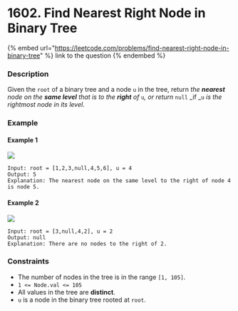 # 1602. Find Nearest Right Node in Binary Tree

{% embed url="https://leetcode.com/problems/find-nearest-right-node-in-binary-tree" %}
link to the question
{% endembed %}

### **Description**

Given the `root` of a binary tree and a node `u` in the tree, return _the **nearest** node on the **same level** that is to the **right** of_ `u`_, or return_ `null` _if _`u` _is the rightmost node in its level_.

### **Example**

#### **Example 1**

![](https://assets.leetcode.com/uploads/2020/09/24/p3.png)

```
Input: root = [1,2,3,null,4,5,6], u = 4
Output: 5
Explanation: The nearest node on the same level to the right of node 4 is node 5.
```

#### Example 2

![](https://assets.leetcode.com/uploads/2020/09/23/p2.png)

```
Input: root = [3,null,4,2], u = 2
Output: null
Explanation: There are no nodes to the right of 2.
```

### Constraints

* The number of nodes in the tree is in the range `[1, 105]`.
* `1 <= Node.val <= 105`
* All values in the tree are **distinct**.
* `u` is a node in the binary tree rooted at `root`.
